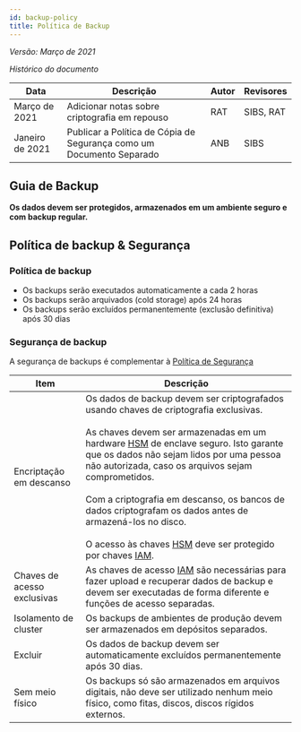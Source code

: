 ```yaml
---
id: backup-policy
title: Política de Backup
---
```


*Versão: Março de 2021*


*Histórico do documento*

| Data  | Descrição | Autor | Revisores |
| -  | - | - | - |
| Março de 2021 | Adicionar notas sobre criptografia em repouso | RAT | SIBS, RAT |
| Janeiro de 2021 | Publicar a Política de Cópia de Segurança como um Documento Separado | ANB | SIBS |


## Guia de Backup

**Os dados devem ser protegidos, armazenados em um ambiente seguro e com backup regular.** 

## Política de backup & Segurança

### Política de backup
 
- Os backups serão executados automaticamente a cada 2 horas
- Os backups serão arquivados (cold storage) após 24 horas
- Os backups serão excluídos permanentemente (exclusão definitiva) após 30 dias

### Segurança de backup

A segurança de backups é complementar à [Política de Segurança](security-policy) 

| Item | Descrição |
| - | - |
| Encriptação em descanso | Os dados de backup devem ser criptografados usando chaves de criptografia exclusivas.<br/><br/>As chaves devem ser armazenadas em um hardware [HSM] de enclave seguro. Isto garante que os dados não sejam lidos por uma pessoa não autorizada, caso os arquivos sejam comprometidos.<br/><br/>Com a criptografia em descanso, os bancos de dados criptografam os dados antes de armazená-los no disco.<br/><br/>O acesso às chaves [HSM] deve ser protegido por chaves [IAM]. |
| Chaves de acesso exclusivas | As chaves de acesso [IAM] são necessárias para fazer upload e recuperar dados de backup e devem ser executadas de forma diferente e funções de acesso separadas. |
| Isolamento de cluster | Os backups de ambientes de produção devem ser armazenados em depósitos separados. |
| Excluir | Os dados de backup devem ser automaticamente excluídos permanentemente após 30 dias. |
| Sem meio físico | Os backups só são armazenados em arquivos digitais, não deve ser utilizado nenhum meio físico, como fitas, discos, discos rígidos externos. |

[IAM]: https://en.wikipedia.org/wiki/Identity_management
[HSM]: https://en.wikipedia.org/wiki/Hardware_security_module